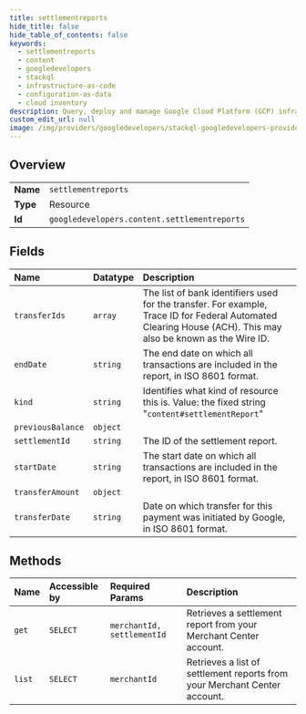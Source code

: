 ```yaml
---
title: settlementreports
hide_title: false
hide_table_of_contents: false
keywords:
  - settlementreports
  - content
  - googledevelopers    
  - stackql
  - infrastructure-as-code
  - configuration-as-data
  - cloud inventory
description: Query, deploy and manage Google Cloud Platform (GCP) infrastructure and resources using SQL
custom_edit_url: null
image: /img/providers/googledevelopers/stackql-googledevelopers-provider-featured-image.png
---
```

  
    

## Overview
<table><tbody>
<tr><td><b>Name</b></td><td><code>settlementreports</code></td></tr>
<tr><td><b>Type</b></td><td>Resource</td></tr>
<tr><td><b>Id</b></td><td><code>googledevelopers.content.settlementreports</code></td></tr>
</tbody></table>

## Fields
| Name | Datatype | Description |
|:-----|:---------|:------------|
| `transferIds` | `array` | The list of bank identifiers used for the transfer. For example, Trace ID for Federal Automated Clearing House (ACH). This may also be known as the Wire ID. |
| `endDate` | `string` | The end date on which all transactions are included in the report, in ISO 8601 format. |
| `kind` | `string` | Identifies what kind of resource this is. Value: the fixed string "`content#settlementReport`" |
| `previousBalance` | `object` |  |
| `settlementId` | `string` | The ID of the settlement report. |
| `startDate` | `string` | The start date on which all transactions are included in the report, in ISO 8601 format. |
| `transferAmount` | `object` |  |
| `transferDate` | `string` | Date on which transfer for this payment was initiated by Google, in ISO 8601 format. |
## Methods
| Name | Accessible by | Required Params | Description |
|:-----|:--------------|:----------------|:------------|
| `get` | `SELECT` | `merchantId, settlementId` | Retrieves a settlement report from your Merchant Center account. |
| `list` | `SELECT` | `merchantId` | Retrieves a list of settlement reports from your Merchant Center account. |
